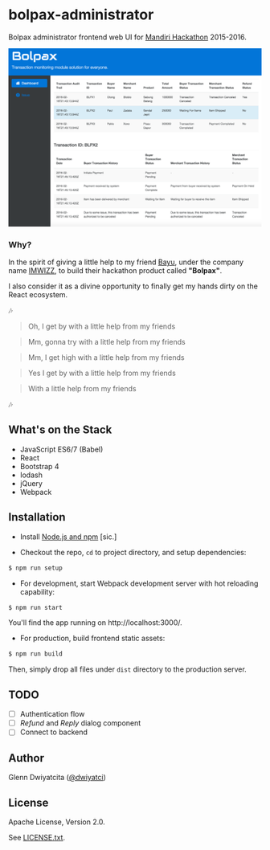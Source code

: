 # bolpax-administrator

Bolpax administrator frontend web UI for 
[Mandiri Hackathon](http://mandirihackathon.id) 2015-2016.

![Bolpax Administrator](screenshots/transactions-dashboard.png)

### Why?
In the spirit of giving a little help to my friend 
[Bayu](https://github.com/bayuanggoro), under the company name 
[IMWIZZ](http://imwizz.co.id), to build their hackathon product called **"Bolpax"**.

I also consider it as a divine opportunity to finally get my hands dirty on the 
React ecosystem.

:notes:
> Oh, I get by with a little help from my friends

> Mm, gonna try with a little help from my friends

> Mm, I get high with a little help from my friends

> Yes I get by with a little help from my friends

> With a little help from my friends

:notes:

## What's on the Stack
* JavaScript ES6/7 (Babel)
* React
* Bootstrap 4
* lodash
* jQuery
* Webpack

## Installation

* Install [Node.js and npm](https://nodejs.org) [sic.]

* Checkout the repo, `cd` to project directory, and setup dependencies:
```bash
$ npm run setup
```

* For development, start Webpack development server with hot reloading capability:
```bash
$ npm run start
```
You'll find the app running on http://localhost:3000/.

* For production, build frontend static assets:
```bash
$ npm run build
```
Then, simply drop all files under `dist` directory to the production server.

## TODO
- [ ] Authentication flow
- [ ] *Refund* and *Reply* dialog component
- [ ] Connect to backend

## Author
Glenn Dwiyatcita ([@dwiyatci](http://tiny.cc/dwiyatci))

## License
Apache License, Version 2.0.

See [LICENSE.txt](LICENSE.txt). 
